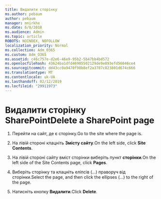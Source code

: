 ```yaml
---
title: Видалити сторінку
ms.author: pebaum
author: pebaum
manager: mnirkhe
ms.date: 6/8/2018
ms.audience: Admin
ms.topic: article
ROBOTS: NOINDEX, NOFOLLOW
localization_priority: Normal
ms.collection: Adm_O365
ms.custom: Adm_O365
ms.assetid: c46c757e-d2e6-46e9-95b2-5b47bb4bd572
ms.openlocfilehash: 43624ba1dfd46905502129de9e093efd56046ce4
ms.sourcegitcommit: dd43cc0a9470f98b8ef2a3787c823801d674c666
ms.translationtype: MT
ms.contentlocale: uk-UA
ms.lasthandoff: 02/12/2019
ms.locfileid: "29911973"
---
```

# <a name="delete-a-sharepoint-page"></a><span data-ttu-id="252e5-102">Видалити сторінку SharePoint</span><span class="sxs-lookup"><span data-stu-id="252e5-102">Delete a SharePoint page</span></span>

1. <span data-ttu-id="252e5-103">Перейти на сайт, де є сторінку.</span><span class="sxs-lookup"><span data-stu-id="252e5-103">Go to the site where the page is.</span></span>
    
2. <span data-ttu-id="252e5-104">На лівій стороні клацніть **Змісту сайту**.</span><span class="sxs-lookup"><span data-stu-id="252e5-104">On the left side, click **Site Contents**.</span></span>
    
3. <span data-ttu-id="252e5-105">На лівій стороні сайту вміст сторінки виберіть пункт **сторінки**.</span><span class="sxs-lookup"><span data-stu-id="252e5-105">On the left side of the Site Contents page, click **Pages**.</span></span>
    
4. <span data-ttu-id="252e5-106">Виберіть сторінку та клацніть еліпсів (...) праворуч від сторінки.</span><span class="sxs-lookup"><span data-stu-id="252e5-106">Select the page, and then click the ellipses (...) to the right of the page.</span></span>
    
5. <span data-ttu-id="252e5-107">Натисніть кнопку **Видалити**.</span><span class="sxs-lookup"><span data-stu-id="252e5-107">Click **Delete**.</span></span>
    

